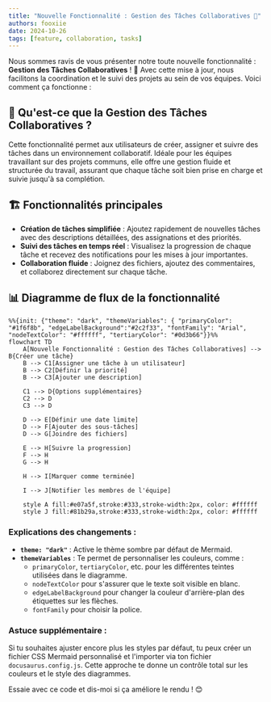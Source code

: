 ```yaml
---
title: "Nouvelle Fonctionnalité : Gestion des Tâches Collaboratives 📅"
authors: fooxiie
date: 2024-10-26
tags: [feature, collaboration, tasks]
---
```


Nous sommes ravis de vous présenter notre toute nouvelle fonctionnalité : **Gestion des Tâches Collaboratives** ! 🎉 Avec cette mise à jour, nous facilitons la coordination et le suivi des projets au sein de vos équipes. Voici comment ça fonctionne :
<!-- truncate -->
## 🚀 Qu'est-ce que la Gestion des Tâches Collaboratives ?
Cette fonctionnalité permet aux utilisateurs de créer, assigner et suivre des tâches dans un environnement collaboratif. Idéale pour les équipes travaillant sur des projets communs, elle offre une gestion fluide et structurée du travail, assurant que chaque tâche soit bien prise en charge et suivie jusqu'à sa complétion.

## 🏗️ Fonctionnalités principales
- **Création de tâches simplifiée** : Ajoutez rapidement de nouvelles tâches avec des descriptions détaillées, des assignations et des priorités.
- **Suivi des tâches en temps réel** : Visualisez la progression de chaque tâche et recevez des notifications pour les mises à jour importantes.
- **Collaboration fluide** : Joignez des fichiers, ajoutez des commentaires, et collaborez directement sur chaque tâche.

## 📊 Diagramme de flux de la fonctionnalité

```mermaid
%%{init: {"theme": "dark", "themeVariables": { "primaryColor": "#1f6f8b", "edgeLabelBackground":"#2c2f33", "fontFamily": "Arial", "nodeTextColor": "#ffffff", "tertiaryColor": "#0d3b66"}}%%
flowchart TD
    A[Nouvelle Fonctionnalité : Gestion des Tâches Collaboratives] --> B{Créer une tâche}
    B --> C1[Assigner une tâche à un utilisateur]
    B --> C2[Définir la priorité]
    B --> C3[Ajouter une description]
    
    C1 --> D{Options supplémentaires}
    C2 --> D
    C3 --> D
    
    D --> E[Définir une date limite]
    D --> F[Ajouter des sous-tâches]
    D --> G[Joindre des fichiers]
    
    E --> H[Suivre la progression]
    F --> H
    G --> H
    
    H --> I[Marquer comme terminée]
    
    I --> J[Notifier les membres de l'équipe]
    
    style A fill:#e07a5f,stroke:#333,stroke-width:2px, color: #ffffff
    style J fill:#81b29a,stroke:#333,stroke-width:2px, color: #ffffff
```

### Explications des changements :
- **`theme: "dark"`** : Active le thème sombre par défaut de Mermaid.
- **`themeVariables`** : Te permet de personnaliser les couleurs, comme :
  - `primaryColor`, `tertiaryColor`, etc. pour les différentes teintes utilisées dans le diagramme.
  - `nodeTextColor` pour s'assurer que le texte soit visible en blanc.
  - `edgeLabelBackground` pour changer la couleur d'arrière-plan des étiquettes sur les flèches.
  - `fontFamily` pour choisir la police.

### Astuce supplémentaire :
Si tu souhaites ajuster encore plus les styles par défaut, tu peux créer un fichier CSS Mermaid personnalisé et l'importer via ton fichier `docusaurus.config.js`. Cette approche te donne un contrôle total sur les couleurs et le style des diagrammes.

Essaie avec ce code et dis-moi si ça améliore le rendu ! 😊
